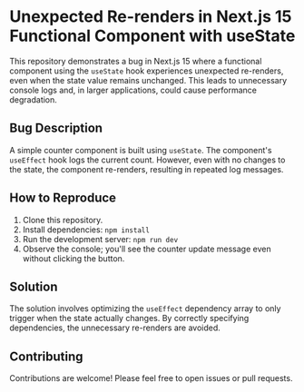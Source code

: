 # Unexpected Re-renders in Next.js 15 Functional Component with useState

This repository demonstrates a bug in Next.js 15 where a functional component using the `useState` hook experiences unexpected re-renders, even when the state value remains unchanged.  This leads to unnecessary console logs and, in larger applications, could cause performance degradation.

## Bug Description

A simple counter component is built using `useState`. The component's `useEffect` hook logs the current count.  However, even with no changes to the state, the component re-renders, resulting in repeated log messages.

## How to Reproduce

1. Clone this repository.
2. Install dependencies: `npm install`
3. Run the development server: `npm run dev`
4. Observe the console; you'll see the counter update message even without clicking the button.

## Solution

The solution involves optimizing the `useEffect` dependency array to only trigger when the state actually changes. By correctly specifying dependencies, the unnecessary re-renders are avoided.

## Contributing

Contributions are welcome! Please feel free to open issues or pull requests.